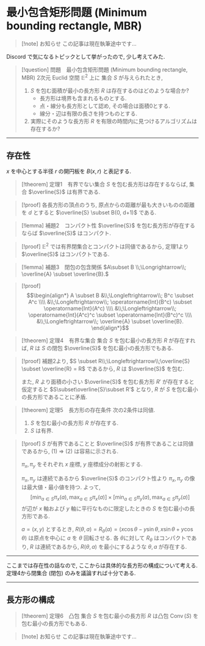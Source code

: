 # 最小包含矩形問題 (Minimum bounding rectangle, MBR)

> [!note] お知らせ
> この記事は現在執筆途中です...

Discord で気になるトピックとして挙がったので, 少し考えてみた.

> [!question] 問題&emsp;最小包含矩形問題 (Minimum bounding rectangle, MBR)
> 2次元 Euclid 空間 $\mathbb{E}^2$ 上に 集合 $S$ が与えられたとき, 
> 1. $S$ を包む面積が最小の長方形 $R$ は存在するのはどのような場合か? 
>    - 長方形は境界も含まれるものとする.
>    - 点・線分も長方形として認め, その場合は面積0とする.
>    - 線分・辺は有限の長さを持つものとする.
> 2. 実際にそのような長方形 $R$ を有限の時間内に見つけるアルゴリズムは存在するか?

---

## 存在性

$x$ を中心とする半径 $r$ の開円板を $B(x,r)$ と表記する.

> [!theorem] 定理1&emsp;有界でない集合
> $S$ を包む長方形は存在するならば, 集合 $\overline{S}$ は有界である.

> [!proof]
> 各長方形の頂点のうち, 原点からの距離が最も大きいものの距離を $d$ とすると $\overline{S} \subset B(0, d+1)$ である.

> [!lemma] 補題2&emsp;コンパクト性
> $\overline{S}$ を包む長方形が存在するならば $\overline{S}$ はコンパクト.

> [!proof]
> $\mathbb{E}^2$ では有界閉集合とコンパクトは同値であるから, 定理1より $\overline{S}$ はコンパクトである.

> [!lemma] 補題3&emsp;閉包の包含関係
> $A\subset B \\;\Longrightarrow\\; \overline{A} \subset \overline{B}.$

> [!proof]
> $$\begin{align*}
> A \subset B
> &\\;\Longleftrightarrow\\; B^c \subset A^c \\\\
> &\\;\Longleftrightarrow\\; \operatorname{Int}(B^c) \subset \operatorname{Int}(A^c) \\\\
> &\\;\Longleftrightarrow\\; \operatorname{Int}(A^c)^c \subset \operatorname{Int}(B^c)^c \\\\
> &\\;\Longleftrightarrow\\; \overline{A} \subset \overline{B}.
> \end{align*}$$

> [!theorem] 定理4&emsp;有界な集合
> 集合 $S$ を包む最小の長方形 $R$ が存在すれば, $R$ は $S$ の閉包 $\overline{S}$ を包む最小の長方形でもある.

> [!proof]
> 補題2より, $S \subset R\\;\Longleftrightarrow\\;\overline{S} \subset \overline{R} = R$ であるから,
> $R$ は $\overline{S}$ を包む.
> 
> また, $R$ より面積の小さい $\overline{S}$ を包む長方形 $R'$ が存在すると仮定すると $S\subset\overline{S}\subset R'$ となり, $R$ が $S$ を包む最小の長方形であることに矛盾.

> [!theorem] 定理5&emsp;長方形の存在条件
> 次の2条件は同値.
> 1. $S$ を包む最小の長方形 $R$ が存在する.
> 2. $S$ は有界.

> [!proof]
> $S$ が有界であることと $\overline{S}$ が有界であることは同値であるから, (1) $\Longrightarrow$ (2) は容易に示される.  
> 
> $\pi_x, \pi_y$ をそれぞれ $x$ 座標, $y$ 座標成分の射影とする.  
> 
> $\pi_x, \pi_y$ は連続であるから $\overline{S}$ のコンパクト性より $\pi_x, \pi_y$ の像は最大値・最小値を持つ.
> よって,
> $$[\min_{a\in S}\pi_x(a), \max_{a\in S}\pi_x(a)]\times[\min_{a\in S}\pi_y(a), \max_{a\in S}\pi_y(a)]$$
> が辺が $x$ 軸および $y$ 軸に平行なものに限定したときの $S$ を包む最小の長方形である.
>
> $a = (x,y)$ とするとき, $R(\theta,a) = R_\theta(a) = (x\cos\theta - y\sin\theta, x\sin\theta + y\cos\theta)$ は原点を中心に $a$ を $\theta$ 回転させる.
> 各 $\theta$に対して $R_{\theta}$ はコンパクトであり, $R$ は連続であるから, $R(\theta,a)$ を最小にするような $\theta, a$ が存在する.

---

ここまでは存在性の話なので, ここからは具体的な長方形の構成について考える.
定理4から閉集合 (閉包) のみを議論すれば十分である.

---

## 長方形の構成

> [!theorem] 定理6&emsp;凸包
> 集合 $S$ を包む最小の長方形 $R$ は凸包 $\operatorname{Conv}(S)$ を包む最小の長方形でもある.

> [!note] お知らせ
> この記事は現在執筆途中です...